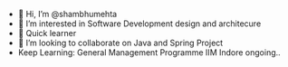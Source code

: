 - 👋 Hi, I’m @shambhumehta
- 👀 I’m interested in Software Development design and architecure
- 🌱 Quick learner
- 💞️ I’m looking to collaborate on Java and Spring Project
- Keep Learning: General Management Programme IIM Indore ongoing.. 

<!---
shambhumehta/shambhumehta is a ✨ special ✨ repository because its `README.md` (this file) appears on your GitHub profile.
You can click the Preview link to take a look at your changes.
--->
